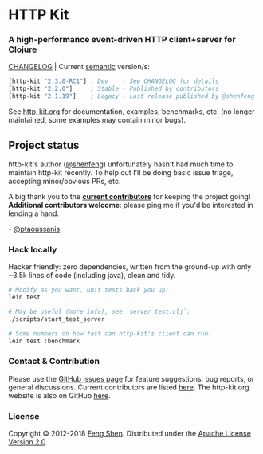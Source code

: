 # HTTP Kit

### A high-performance event-driven HTTP client+server for Clojure

[CHANGELOG][] | Current [semantic](http://semver.org/) version/s:

```clojure
[http-kit "2.3.0-RC1"] ; Dev    - See CHANGELOG for details
[http-kit "2.2.0"]     ; Stable - Published by contributors
[http-kit "2.1.19"]    ; Legacy - Last release published by @shenfeng
```

See [http-kit.org](http://http-kit.org) for documentation, examples, benchmarks, etc. (no longer maintained, some examples may contain minor bugs).

## Project status

http-kit's author ([@shenfeng][]) unfortunately hasn't had much time to maintain http-kit recently. To help out I'll be doing basic issue triage, accepting minor/obvious PRs, etc.

A big thank you to the **[current contributors](https://github.com/http-kit/http-kit/graphs/contributors)** for keeping the project going! **Additional contributors welcome**: please ping me if you'd be interested in lending a hand.

\- [@ptaoussanis][]

### Hack locally

Hacker friendly: zero dependencies, written from the ground-up with only ~3.5k lines of code (including java), clean and tidy.

```sh
# Modify as you want, unit tests back you up:
lein test

# May be useful (more info), see `server_test.clj`:
./scripts/start_test_server

# Some numbers on how fast can http-kit's client can run:
lein test :benchmark
```

### Contact & Contribution

Please use the [GitHub issues page](https://github.com/http-kit/http-kit/issues) for feature suggestions, bug reports, or general discussions. Current contributors are listed [here](https://github.com/http-kit/http-kit/graphs/contributors). The http-kit.org website is also on GitHub [here](https://github.com/http-kit/http-kit.github.com).

### License

Copyright &copy; 2012-2018 [Feng Shen](http://shenfeng.me/). Distributed under the [Apache License Version 2.0](http://www.apache.org/licenses/LICENSE-2.0.html).

[CHANGELOG]: https://github.com/http-kit/http-kit/releases
[@shenfeng]: https://github.com/shenfeng
[@ptaoussanis]: https://github.com/ptaoussanis
